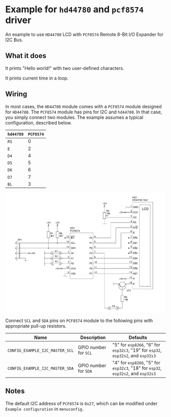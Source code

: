 # Example for `hd44780` and `pcf8574` driver

An example to use `HD44780` LCD with `PCF8574` Remote 8-Bit I/O Expander for
I2C Bus.

## What it does

It prints "Hello world!" with two user-defined characters.

It prints current time in a loop.

## Wiring

In most cases, the `HD44780` module comes with a `PCF8574` module designed for
`HD44780`. The `PCF8574` module has pins for I2C and `hd44780`. In that case,
you simply connect two modules. The example assumes a typical configuration,
described below.

| `hd44780` | `PCF8574` |
|-----------|-----------|
| `RS`      | 0         |
| `E`       | 2         |
| `D4`      | 4         |
| `D5`      | 5         |
| `D6`      | 6         |
| `D7`      | 7         |
| `BL`      | 3         |

![Module schematics](i2c_lcd.png?raw=true)

Connect `SCL` and `SDA` pins on `PCF8574` module to the following pins with
appropriate pull-up resistors.

| Name | Description | Defaults |
|------|-------------|----------|
| `CONFIG_EXAMPLE_I2C_MASTER_SCL` | GPIO number for `SCL` | "5" for `esp8266`, "6" for `esp32c3`, "19" for `esp32`, `esp32s2`, and `esp32s3` |
| `CONFIG_EXAMPLE_I2C_MASTER_SDA` | GPIO number for `SDA` | "4" for `esp8266`, "5" for `esp32c3`, "18" for `esp32`, `esp32s2`, and `esp32s3` |

## Notes

The default I2C address of `PCF8574` is `0x27`, which can be modified under
`Example configuration` in `menuconfig`.
